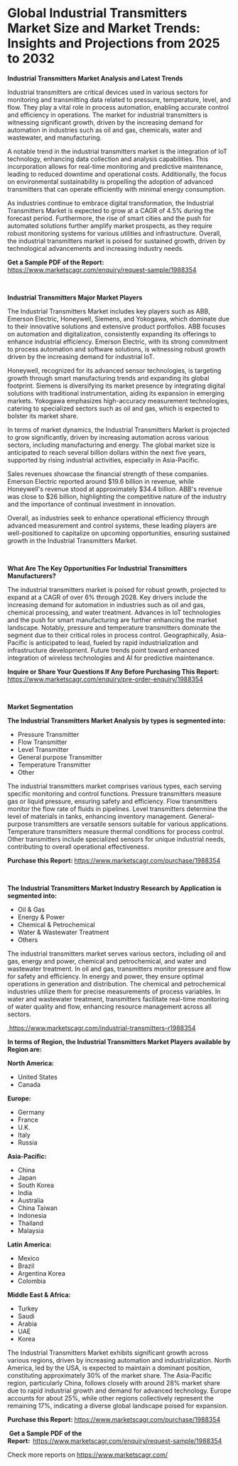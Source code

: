 <p><h1>Global Industrial Transmitters Market Size and Market Trends: Insights and Projections from 2025 to 2032</h1></p><p><strong>Industrial Transmitters Market Analysis and Latest Trends</strong></p>
<p><p>Industrial transmitters are critical devices used in various sectors for monitoring and transmitting data related to pressure, temperature, level, and flow. They play a vital role in process automation, enabling accurate control and efficiency in operations. The market for industrial transmitters is witnessing significant growth, driven by the increasing demand for automation in industries such as oil and gas, chemicals, water and wastewater, and manufacturing.</p><p>A notable trend in the industrial transmitters market is the integration of IoT technology, enhancing data collection and analysis capabilities. This incorporation allows for real-time monitoring and predictive maintenance, leading to reduced downtime and operational costs. Additionally, the focus on environmental sustainability is propelling the adoption of advanced transmitters that can operate efficiently with minimal energy consumption.</p><p>As industries continue to embrace digital transformation, the Industrial Transmitters Market is expected to grow at a CAGR of 4.5% during the forecast period. Furthermore, the rise of smart cities and the push for automated solutions further amplify market prospects, as they require robust monitoring systems for various utilities and infrastructure. Overall, the industrial transmitters market is poised for sustained growth, driven by technological advancements and increasing industry needs.</p></p>
<p><strong>Get a Sample PDF of the Report:&nbsp;</strong> <a href="https://www.marketscagr.com/enquiry/request-sample/1988354?utm_campaign=2471&utm_medium=2&utm_source=Github&utm_content=ia&utm_term=11022025&utm_id=industrial-transmitters">https://www.marketscagr.com/enquiry/request-sample/1988354</a></p>
<p>&nbsp;</p>
<p><strong>Industrial Transmitters Major Market Players</strong></p>
<p><p>The Industrial Transmitters Market includes key players such as ABB, Emerson Electric, Honeywell, Siemens, and Yokogawa, which dominate due to their innovative solutions and extensive product portfolios. ABB focuses on automation and digitalization, consistently expanding its offerings to enhance industrial efficiency. Emerson Electric, with its strong commitment to process automation and software solutions, is witnessing robust growth driven by the increasing demand for industrial IoT.</p><p>Honeywell, recognized for its advanced sensor technologies, is targeting growth through smart manufacturing trends and expanding its global footprint. Siemens is diversifying its market presence by integrating digital solutions with traditional instrumentation, aiding its expansion in emerging markets. Yokogawa emphasizes high-accuracy measurement technologies, catering to specialized sectors such as oil and gas, which is expected to bolster its market share.</p><p>In terms of market dynamics, the Industrial Transmitters Market is projected to grow significantly, driven by increasing automation across various sectors, including manufacturing and energy. The global market size is anticipated to reach several billion dollars within the next five years, supported by rising industrial activities, especially in Asia-Pacific.</p><p>Sales revenues showcase the financial strength of these companies. Emerson Electric reported around $19.6 billion in revenue, while Honeywell's revenue stood at approximately $34.4 billion. ABB's revenue was close to $26 billion, highlighting the competitive nature of the industry and the importance of continual investment in innovation.</p><p>Overall, as industries seek to enhance operational efficiency through advanced measurement and control systems, these leading players are well-positioned to capitalize on upcoming opportunities, ensuring sustained growth in the Industrial Transmitters Market.</p></p>
<p>&nbsp;</p>
<p><strong>What Are The Key Opportunities For Industrial Transmitters Manufacturers?</strong></p>
<p><p>The industrial transmitters market is poised for robust growth, projected to expand at a CAGR of over 6% through 2028. Key drivers include the increasing demand for automation in industries such as oil and gas, chemical processing, and water treatment. Advances in IoT technologies and the push for smart manufacturing are further enhancing the market landscape. Notably, pressure and temperature transmitters dominate the segment due to their critical roles in process control. Geographically, Asia-Pacific is anticipated to lead, fueled by rapid industrialization and infrastructure development. Future trends point toward enhanced integration of wireless technologies and AI for predictive maintenance.</p></p>
<p><strong>Inquire or Share Your Questions If Any Before Purchasing This Report:</strong> <a href="https://www.marketscagr.com/enquiry/pre-order-enquiry/1988354?utm_campaign=2471&utm_medium=2&utm_source=Github&utm_content=ia&utm_term=11022025&utm_id=industrial-transmitters">https://www.marketscagr.com/enquiry/pre-order-enquiry/1988354</a></p>
<p>&nbsp;</p>
<p><strong>Market Segmentation</strong></p>
<p><strong>The Industrial Transmitters Market Analysis by types is segmented into:</strong></p>
<p><ul><li>Pressure Transmitter</li><li>Flow Transmitter</li><li>Level Transmitter</li><li>General purpose Transmitter</li><li>Temperature Transmitter</li><li>Other</li></ul></p>
<p><p>The industrial transmitters market comprises various types, each serving specific monitoring and control functions. Pressure transmitters measure gas or liquid pressure, ensuring safety and efficiency. Flow transmitters monitor the flow rate of fluids in pipelines. Level transmitters determine the level of materials in tanks, enhancing inventory management. General-purpose transmitters are versatile sensors suitable for various applications. Temperature transmitters measure thermal conditions for process control. Other transmitters include specialized sensors for unique industrial needs, contributing to overall operational effectiveness.</p></p>
<p><strong>Purchase this Report:&nbsp;</strong><a href="https://www.marketscagr.com/purchase/1988354?utm_campaign=2471&utm_medium=2&utm_source=Github&utm_content=ia&utm_term=11022025&utm_id=industrial-transmitters">https://www.marketscagr.com/purchase/1988354</a></p>
<p>&nbsp;</p>
<p><strong>The Industrial Transmitters Market Industry Research by Application is segmented into:</strong></p>
<p><ul><li>Oil & Gas</li><li>Energy & Power</li><li>Chemical & Petrochemical</li><li>Water & Wastewater Treatment</li><li>Others</li></ul></p>
<p><p>The industrial transmitters market serves various sectors, including oil and gas, energy and power, chemical and petrochemical, and water and wastewater treatment. In oil and gas, transmitters monitor pressure and flow for safety and efficiency. In energy and power, they ensure optimal operations in generation and distribution. The chemical and petrochemical industries utilize them for precise measurements of process variables. In water and wastewater treatment, transmitters facilitate real-time monitoring of water quality and flow, enhancing resource management across all sectors.</p></p>
<p><a href="https://www.marketscagr.com/industrial-transmitters-r1988354?utm_campaign=2471&utm_medium=2&utm_source=Github&utm_content=ia&utm_term=11022025&utm_id=industrial-transmitters">&nbsp;https://www.marketscagr.com/industrial-transmitters-r1988354</a></p>
<p><strong>In terms of Region, the Industrial Transmitters Market Players available by Region are:</strong></p>
<p>
    <p> <strong> North America: </strong>
        <ul>
            <li>United States</li>
            <li>Canada</li>
        </ul>
        </p> 
    <p> <strong> Europe: </strong>
        <ul>
            <li>Germany</li>
            <li>France</li>
            <li>U.K.</li>
            <li>Italy</li>
            <li>Russia</li>
        </ul>
        </p> 
    <p> <strong> Asia-Pacific: </strong>
        <ul>
            <li>China</li>
            <li>Japan</li>
            <li>South Korea</li>
            <li>India</li>
            <li>Australia</li>
            <li>China Taiwan</li>
            <li>Indonesia</li>
            <li>Thailand</li>
            <li>Malaysia</li>
        </ul>
        </p> 
    <p> <strong> Latin America: </strong>
        <ul>
            <li>Mexico</li>
            <li>Brazil</li>
            <li>Argentina Korea</li>
            <li>Colombia</li>
        </ul>
        </p> 
    <p> <strong> Middle East & Africa: </strong>
        <ul>
            <li>Turkey</li>
            <li>Saudi</li>
            <li>Arabia</li>
            <li>UAE</li>
            <li>Korea</li>
        </ul>
    </p>
    </p>
<p><p>The Industrial Transmitters Market exhibits significant growth across various regions, driven by increasing automation and industrialization. North America, led by the USA, is expected to maintain a dominant position, constituting approximately 30% of the market share. The Asia-Pacific region, particularly China, follows closely with around 28% market share due to rapid industrial growth and demand for advanced technology. Europe accounts for about 25%, while other regions collectively represent the remaining 17%, indicating a diverse global landscape poised for expansion.</p></p>
<p><strong>Purchase this Report: </strong><a href="https://www.marketscagr.com/purchase/1988354?utm_campaign=2471&utm_medium=2&utm_source=Github&utm_content=ia&utm_term=11022025&utm_id=industrial-transmitters">https://www.marketscagr.com/purchase/1988354</a></p>
<p>&nbsp;<strong>Get a Sample PDF of the Report:&nbsp;&nbsp;</strong><a href="https://www.marketscagr.com/enquiry/request-sample/1988354?utm_campaign=2471&utm_medium=2&utm_source=Github&utm_content=ia&utm_term=11022025&utm_id=industrial-transmitters">https://www.marketscagr.com/enquiry/request-sample/1988354</a></p>
<p><strong></strong></p>
<p>Check more reports on <a href="https://www.marketscagr.com/?utm_campaign=2471&utm_medium=2&utm_source=Github&utm_content=ia&utm_term=11022025&utm_id=industrial-transmitters">https://www.marketscagr.com/</a></p>